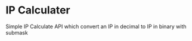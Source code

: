 # IP Calculater

Simple IP Calculate API which convert an IP in decimal to IP in binary with submask
